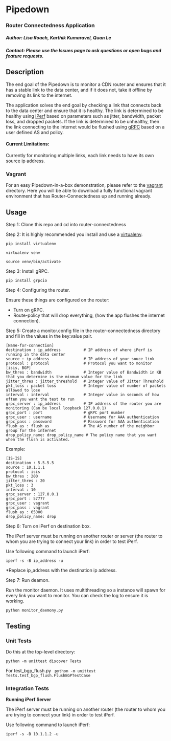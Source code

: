 # Pipedown
### Router Connectedness Application

##### Author: Lisa Roach, Karthik Kumaravel, Quan Le
##### Contact: Please use the Issues page to ask questions or open bugs and feature requests.

## Description

The end goal of the Pipedown is to monitor a CDN router and ensures that it has a stable link to the data center, and if it does not, take it offline by removing its link to the internet.

The application solves the end goal by checking a link that connects back to the data center and ensure that it is healthy. The link is determined to be healthy using [iPerf](https://iperf.fr/) based on parameters such as jitter, bandwidth, packet loss, and dropped packets. If the link is determined to be unhealthy, then the link connecting to the internet would be flushed using [gRPC](http://www.grpc.io/) based on a user defined AS and policy.

#### Current Limitations:

Currently for monitoring multiple links, each link needs to have its own source ip address.

### Vagrant

For an easy Pipedown-in-a-box demonstration, please refer to the [vagrant](https://github.com/cisco-ie/Pipedown/tree/master/vagrant) directory. Here you will be able to download a fully functional vagrant environment that has Router-Connectedness up and running already.

## Usage

Step 1: Clone this repo and cd into router-connectedness

Step 2: It is highly recommended you install and use a [virtualenv](https://virtualenv.pypa.io/en/stable/).

```
pip install virtualenv

virtualenv venv

source venv/bin/activate
```

Step 3: Install gRPC.

`pip install grpcio`

Step 4: Configuring the router.

Ensure these things are configured on the router:

- Turn on gRPC.
- Route-policy that will drop everything, (how the app flushes the internet connection).

Step 5: Create a monitor.config file in the router-connectedness directory and fill in the values in the key:value pair.

```
[Name-for-connection]
destination : ip_address          # IP address of where iPerf is running in the data center
source : ip_address               # IP address of your souce link
protocol : protocol               # Protocol you want to monitor [isis, BGP]
bw_thres : bandwidth              # Integer value of Bandwidth in KB that you determine is the minmum value for the link
jitter_thres : jitter_threshold   # Integer value of Jitter Threshold
pkt_loss : packet loss            # Integer value of number of packets allowed to lose
interval : interval               # Integer value in seconds of how often you want the test to run
grpc_server : ip_address          # IP address of the router you are monitoring (Can be local loopback 127.0.0.1)
grpc_port : port                  # gRPC port number
grpc_user : username              # Username for AAA authentication
grpc_pass : password              # Password for AAA authentication
flush_as : flush_as               # The AS number of the neighbor group for the internet
drop_policy_name: drop_policy_name # The policy name that you want when the flush is activated.
```
Example:
```
[IS-IS]
destination : 5.5.5.5
source : 10.1.1.1
protocol : isis
bw_thres : 200
jitter_thres : 20
pkt_loss : 3
interval : 10
grpc_server : 127.0.0.1
grpc_port : 57777
grpc_user : vagrant
grpc_pass : vagrant
flush_as : 65000
drop_policy_name: drop
```

Step 6: Turn on iPerf on destination box.

The iPerf server must be running on another router or server (the router to whom you are trying to connect your link) in order to test iPerf.

Use following command to launch iPerf:

```iperf -s -B ip_address -u```

*Replace ip_address with the destination ip address.

Step 7: Run deamon.

Run the monitor daemon. It uses multithreading so a instance will spawn for every link you want to monitor. You can check the log to ensure it is working.

```python monitor_daemony.py```


## Testing

### Unit Tests

Do this at the top-level directory:

```python -m unittest discover Tests```

For test_bgp_flush.py
``` python -m unittest Tests.test_bgp_flush.FlushBGPTestCase```

### Integration Tests

**Running iPerf Server**

The iPerf server must be running on another router (the router to whom you are trying to connect your link) in order to test iPerf.

Use following command to launch iPerf:


```iperf -s -B 10.1.1.2 -u```
